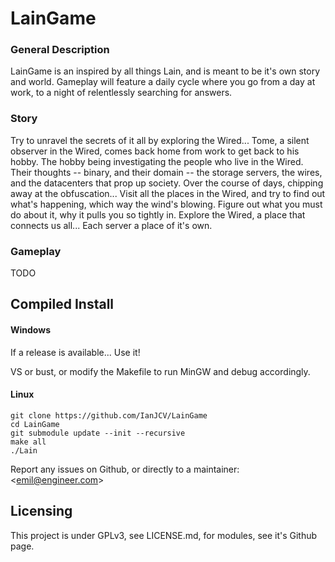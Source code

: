 # LainGame

### General Description

LainGame is an inspired by all things Lain, and is meant to be it's own story and world.
Gameplay will feature a daily cycle where you go from a day at work, to a night of relentlessly searching for answers.

### Story

Try to unravel the secrets of it all by exploring the Wired...
Tome, a silent observer in the Wired, comes back home from work to get back to his hobby.
The hobby being investigating the people who live in the Wired.
Their thoughts -- binary, and their domain -- the storage servers, the wires, and the datacenters that prop up society.
Over the course of days, chipping away at the obfuscation...
Visit all the places in the Wired, and try to find out what's happening, which way the wind's blowing.
Figure out what you must do about it, why it pulls you so tightly in.
Explore the Wired, a place that connects us all... Each server a place of it's own.

### Gameplay

TODO

## Compiled Install

#### Windows

If a release is available... Use it!

VS or bust, or modify the Makefile to run MinGW and debug accordingly.

#### Linux

```
git clone https://github.com/IanJCV/LainGame
cd LainGame
git submodule update --init --recursive
make all
./Lain
```

Report any issues on Github, or directly to a maintainer: \<emil@engineer.com\>

## Licensing

This project is under GPLv3, see LICENSE.md, for modules, see it's Github page.

